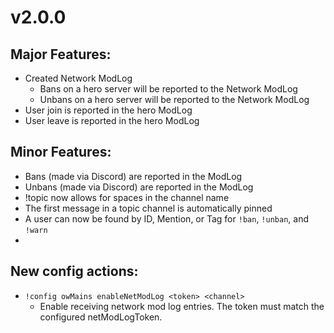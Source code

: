 # v2.0.0

## Major Features:

- Created Network ModLog
    - Bans on a hero server will be reported to the Network ModLog
    - Unbans on a hero server will be reported to the Network ModLog
- User join is reported in the hero ModLog
- User leave is reported in the hero ModLog

## Minor Features:

- Bans (made via Discord) are reported in the ModLog
- Unbans (made via Discord) are reported in the ModLog
- !topic now allows for spaces in the channel name
- The first message in a topic channel is automatically pinned
- A user can now be found by ID, Mention, or Tag for `!ban`, `!unban`, and `!warn`
- 

## New config actions:

- `!config owMains enableNetModLog <token> <channel>`
    - Enable receiving network mod log entries. The token must match the configured netModLogToken.
